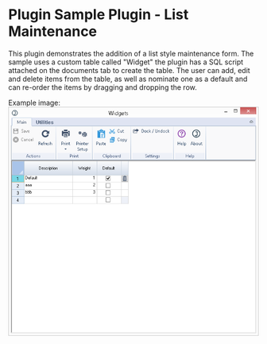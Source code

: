 # Plugin Sample Plugin - List Maintenance
This plugin demonstrates the addition of a list style maintenance form.
The sample uses a custom table called "Widget" the plugin has a SQL script attached on the documents tab to create the table.
The user can add, edit and delete items from the table, as well as nominate one as a default and can re-order the items by dragging and dropping the row.


Example image: ![alt tag](https://github.com/JiwaFinancials/Jiwa-7-Plugins/blob/master/List%20Maintenance/Widgets.PNG)
